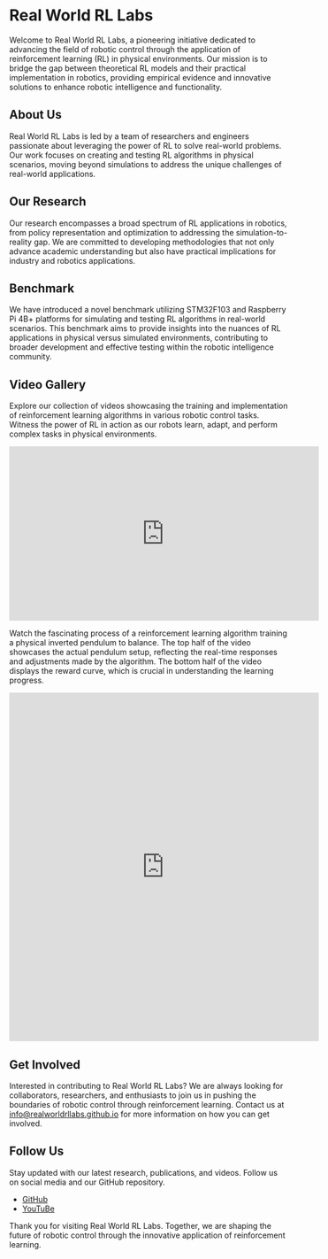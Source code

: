 # Real World RL Labs

Welcome to Real World RL Labs, a pioneering initiative dedicated to advancing the field of robotic control through the application of reinforcement learning (RL) in physical environments. Our mission is to bridge the gap between theoretical RL models and their practical implementation in robotics, providing empirical evidence and innovative solutions to enhance robotic intelligence and functionality.

## About Us

Real World RL Labs is led by a team of researchers and engineers passionate about leveraging the power of RL to solve real-world problems. Our work focuses on creating and testing RL algorithms in physical scenarios, moving beyond simulations to address the unique challenges of real-world applications.

## Our Research

Our research encompasses a broad spectrum of RL applications in robotics, from policy representation and optimization to addressing the simulation-to-reality gap. We are committed to developing methodologies that not only advance academic understanding but also have practical implications for industry and robotics applications.


<!---
## Manuscript Authorship (To be revealed after blind review process)

This research was conducted by a dedicated team from the University of [Anonymous] specializing in robotics and artificial intelligence. The project lead is Dr. [Anonymous], a renowned expert in reinforcement learning applications.

For more information and inquiries, please contact us at [anonymous@example.com].
-->



## Benchmark

We have introduced a novel benchmark utilizing STM32F103 and Raspberry Pi 4B+ platforms for simulating and testing RL algorithms in real-world scenarios. This benchmark aims to provide insights into the nuances of RL applications in physical versus simulated environments, contributing to broader development and effective testing within the robotic intelligence community.

## Video Gallery

Explore our collection of videos showcasing the training and implementation of reinforcement learning algorithms in various robotic control tasks. Witness the power of RL in action as our robots learn, adapt, and perform complex tasks in physical environments.


<!---
[![RL Training Session 1](http://img.youtube.com/vi/VIDEO_ID/0.jpg)](http://www.youtube.com/watch?v=VIDEO_ID "RL Training Session 1")

[![Mastering the Inverted Pendulum: Reinforcement Learning on Raspberry Pi](https://res.cloudinary.com/marcomontalbano/image/upload/v1711451412/video_to_markdown/images/youtube--LGF2Fo9rasg-c05b58ac6eb4c4700831b2b3070cd403.jpg)](https://www.youtube.com/watch?v=LGF2Fo9rasg "Mastering the Inverted Pendulum: Reinforcement Learning on Raspberry Pi")

<div align="center">
  <a href="https://www.youtube.com/watch?v=LGF2Fo9rasg"><img src="https://img.youtube.com/vi/LGF2Fo9rasg/0.jpg" alt="IMAGE ALT TEXT"></a>
</div>

- [Twitter](#)
- [LinkedIn](#)
-->

<div style="text-align:center;">
  <iframe width="560" height="315"
  src="https://www.youtube.com/embed/LGF2Fo9rasg" 
  frameborder="0" 
  allow="accelerometer; autoplay; encrypted-media; gyroscope; picture-in-picture" 
  allowfullscreen></iframe>
</div>

Watch the fascinating process of a reinforcement learning algorithm training a physical inverted pendulum to balance. The top half of the video showcases the actual pendulum setup, reflecting the real-time responses and adjustments made by the algorithm. The bottom half of the video displays the reward curve, which is crucial in understanding the learning progress.


<div style="text-align:center;">
  <iframe width="560" height="630"
  src="https://www.youtube.com/embed/eUFUPuXiLfs" 
  frameborder="0" 
  allow="accelerometer; autoplay; encrypted-media; gyroscope; picture-in-picture" 
  allowfullscreen></iframe>
</div>








## Get Involved

Interested in contributing to Real World RL Labs? We are always looking for collaborators, researchers, and enthusiasts to join us in pushing the boundaries of robotic control through reinforcement learning. Contact us at [info@realworldrllabs.github.io](mailto:info@realworldrllabs.github.io) for more information on how you can get involved.

## Follow Us

Stay updated with our latest research, publications, and videos. Follow us on social media and our GitHub repository.

- [GitHub](https://github.com/Ethan-Chen-plus/RL-Robotic-Control-Benchmark)
- [YouTuBe](https://www.youtube.com/@realworldRL)

Thank you for visiting Real World RL Labs. Together, we are shaping the future of robotic control through the innovative application of reinforcement learning.
